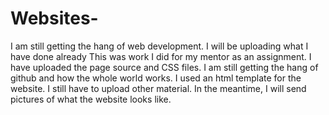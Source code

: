 # Websites-
I am still getting the hang of web development. I will be uploading what I have done already 
This was work I did for my mentor as an assignment. I have uploaded the page source and CSS files. 
I am still getting the hang of github and how the whole world works. 
I used an html template for the website. I still have to upload other material. In the meantime, I will send pictures of what the website looks like. 

